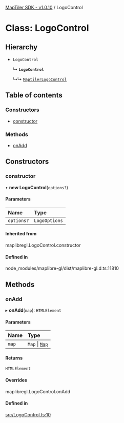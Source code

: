 [MapTiler SDK - v1.0.10](../README.md) / LogoControl

# Class: LogoControl

## Hierarchy

- `LogoControl`

  ↳ **`LogoControl`**

  ↳↳ [`MaptilerLogoControl`](MaptilerLogoControl.md)

## Table of contents

### Constructors

- [constructor](LogoControl.md#constructor)

### Methods

- [onAdd](LogoControl.md#onadd)

## Constructors

### constructor

• **new LogoControl**(`options?`)

#### Parameters

| Name | Type |
| :------ | :------ |
| `options?` | `LogoOptions` |

#### Inherited from

maplibregl.LogoControl.constructor

#### Defined in

node_modules/maplibre-gl/dist/maplibre-gl.d.ts:11810

## Methods

### onAdd

▸ **onAdd**(`map`): `HTMLElement`

#### Parameters

| Name | Type |
| :------ | :------ |
| `map` | `Map` \| [`Map`](Map.md) |

#### Returns

`HTMLElement`

#### Overrides

maplibregl.LogoControl.onAdd

#### Defined in

[src/LogoControl.ts:10](https://github.com/maptiler/maptiler-sdk-js/blob/a5b1980/src/LogoControl.ts#L10)
